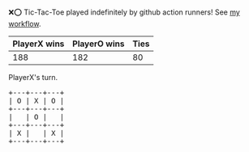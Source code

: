 :x::o: Tic-Tac-Toe played indefinitely by github action runners! See [my workflow](.github/workflows/play.yaml).

|PlayerX wins|PlayerO wins|Ties|
|-|-|-|
|188|182|80|

PlayerX's turn.

<pre>
+---+---+---+
| O | X | O |
+---+---+---+
|   | O |   |
+---+---+---+
| X |   | X |
+---+---+---+
</pre>